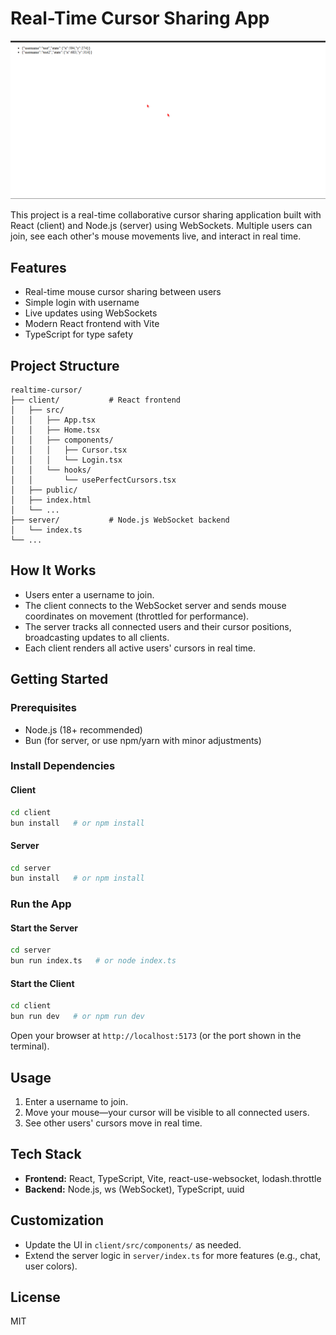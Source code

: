# Real-Time Cursor Sharing App

![App Screenshot](client/public/Screenshot%202025-07-18%20145315.png)

This project is a real-time collaborative cursor sharing application built with React (client) and Node.js (server) using WebSockets. Multiple users can join, see each other's mouse movements live, and interact in real time.

## Features

- Real-time mouse cursor sharing between users
- Simple login with username
- Live updates using WebSockets
- Modern React frontend with Vite
- TypeScript for type safety

## Project Structure

```
realtime-cursor/
├── client/           # React frontend
│   ├── src/
│   │   ├── App.tsx
│   │   ├── Home.tsx
│   │   ├── components/
│   │   │   ├── Cursor.tsx
│   │   │   └── Login.tsx
│   │   └── hooks/
│   │       └── usePerfectCursors.tsx
│   ├── public/
│   ├── index.html
│   └── ...
├── server/           # Node.js WebSocket backend
│   └── index.ts
└── ...
```

## How It Works

- Users enter a username to join.
- The client connects to the WebSocket server and sends mouse coordinates on movement (throttled for performance).
- The server tracks all connected users and their cursor positions, broadcasting updates to all clients.
- Each client renders all active users' cursors in real time.

## Getting Started

### Prerequisites

- Node.js (18+ recommended)
- Bun (for server, or use npm/yarn with minor adjustments)

### Install Dependencies

#### Client

```sh
cd client
bun install   # or npm install
```

#### Server

```sh
cd server
bun install   # or npm install
```

### Run the App

#### Start the Server

```sh
cd server
bun run index.ts   # or node index.ts
```

#### Start the Client

```sh
cd client
bun run dev   # or npm run dev
```

Open your browser at `http://localhost:5173` (or the port shown in the terminal).

## Usage

1. Enter a username to join.
2. Move your mouse—your cursor will be visible to all connected users.
3. See other users' cursors move in real time.

## Tech Stack

- **Frontend:** React, TypeScript, Vite, react-use-websocket, lodash.throttle
- **Backend:** Node.js, ws (WebSocket), TypeScript, uuid

## Customization

- Update the UI in `client/src/components/` as needed.
- Extend the server logic in `server/index.ts` for more features (e.g., chat, user colors).

## License

MIT
